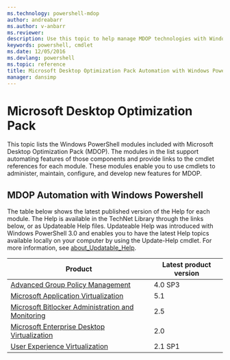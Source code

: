 ```yaml
---
ms.technology: powershell-mdop
author: andreabarr
ms.author: v-anbarr
ms.reviewer:
description: Use this topic to help manage MDOP technologies with Windows PowerShell.
keywords: powershell, cmdlet
ms.date: 12/05/2016
ms.devlang: powershell
ms.topic: reference
title: Microsoft Desktop Optimization Pack Automation with Windows PowerShell
manager: dansimp
---
```


# Microsoft Desktop Optimization Pack

This topic lists the Windows PowerShell modules included with Microsoft Desktop Optimization Pack (MDOP). The modules in the list support automating features of those components and provide links to the cmdlet references for each module. These modules enable you to use cmdlets to administer, maintain, configure, and develop new features for MDOP.

## MDOP Automation with Windows Powershell

The table below shows the latest published version of the Help for each module. The Help is available in the TechNet Library through the links below, or as Updateable Help files. Updateable Help was introduced with Windows PowerShell 3.0 and enables you to have the latest Help topics available locally on your computer by using the Update-Help cmdlet. For more information, see [about_Updatable_Help](https://msdn.microsoft.com/powershell/reference/4.0/Microsoft.PowerShell.Core/about/about_Updatable_Help).

| Product | Latest product version |
| - | - |
| [Advanced Group Policy Management](/powershell/module/agpm) | 4.0 SP3 |
| [Microsoft Application Virtualization](/powershell/module/appv) | 5.1 |
| [Microsoft Bitlocker Administration and Monitoring](/powershell/module/mbam) | 2.5 |
| [Microsoft Enterprise Desktop Virtualization](/powershell/module/medv) | 2.0 |
| [User Experience Virtualization](/powershell/module/uev) | 2.1 SP1 |
